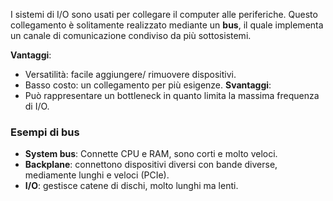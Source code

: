 I sistemi di I/O sono usati per collegare il computer alle periferiche.
Questo collegamento è solitamente realizzato mediante un **bus**, il quale implementa un canale di comunicazione condiviso da più sottosistemi.

**Vantaggi**:
- Versatilità: facile aggiungere/ rimuovere dispositivi.
- Basso costo: un collegamento per più esigenze.
**Svantaggi**:
- Può rappresentare un bottleneck in quanto limita la massima frequenza di I/O.

### Esempi di bus
- **System bus**: Connette CPU e RAM, sono corti e molto veloci.
- **Backplane**: connettono dispositivi diversi con bande diverse, mediamente lunghi e veloci (PCIe).
- **I/O**: gestisce catene di dischi, molto lunghi ma lenti.